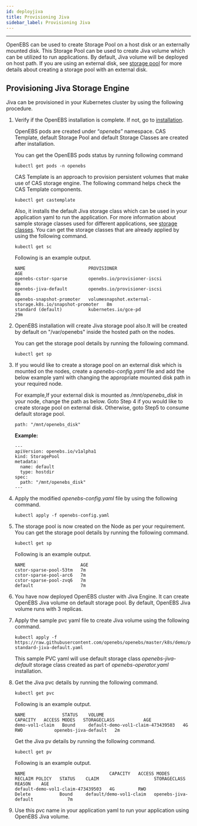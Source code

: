 ```yaml
---
id: deployjiva
title: Provisioning Jiva
sidebar_label: Provisioning Jiva
---
```

------

OpenEBS can be used to create Storage Pool on a host disk or an externally mounted disk. This Storage Pool can be used to create Jiva volume which can be utilized to run applications. By default, Jiva volume will be deployed on host path. If you are using an external disk, see [storage pool](/docs/next/setupstoragepools.html#configuring-a-storage-pool-on-openebs) for more details about creating a storage pool with an external disk. 

## Provisioning Jiva Storage Engine

Jiva can be provisioned in your Kubernetes cluster by using the following procedure. 

1. Verify if the OpenEBS installation is complete. If not, go to [installation](/docs/next/installation.html).

   OpenEBS pods are created under “*openebs*” namespace. CAS Template, default Storage Pool and default Storage Classes are created after installation.

   You can get the OpenEBS pods status by running following command

   ```
   kubectl get pods -n openebs
   ```

   CAS Template is an approach to provision persistent volumes that make use of CAS storage engine. The following command helps check the CAS Template components.

   ```
   kubectl get castemplate
   ```

   Also, it installs the default Jiva storage class which can be used in your application yaml to run the application. For more information about sample storage classes used for different applications, see [storage classes](/docs/next/setupstorageclasses.html). You can get the storage classes that are already applied by using the following command.

   ```
   kubectl get sc
   ```

   Following is an example output.

   ```
   NAME                        PROVISIONER                                                AGE
   openebs-cstor-sparse        openebs.io/provisioner-iscsi                               8m
   openebs-jiva-default        openebs.io/provisioner-iscsi                               8m
   openebs-snapshot-promoter   volumesnapshot.external-storage.k8s.io/snapshot-promoter   8m
   standard (default)          kubernetes.io/gce-pd                                       29m
   ```


2. OpenEBS installation will create Jiva storage pool also.It will be created by default on "/var/openebs" inside the hosted path on the nodes. 

      You can get the storage pool details by running the following command. 

      ```
      kubectl get sp
      ```

3. If you would like to create a storage pool on an external disk which is mounted on the nodes, create a  *openebs-config.yaml* file and add the below example yaml with changing the appropriate mounted disk path in your required node. 

      For example,If your external disk is mounted as */mnt/openebs_disk* in your node, change the path as below. Goto Step 4 if you would like to create storage pool on external disk. Otherwise, goto Step5 to consume default storage pool.

      ```
      path: "/mnt/openebs_disk"
      ```

      **Example:**

      ```
      ---
      apiVersion: openebs.io/v1alpha1
      kind: StoragePool
      metadata:
        name: default
        type: hostdir
      spec:
        path: "/mnt/openebs_disk"
      ---
      ```

4. Apply the modified *openebs-config.yaml* file by using the following command.

      ```
      kubectl apply -f openebs-config.yaml
      ```

5. The storage pool is now created on the Node as per your requirement. You can get the storage pool details by running the following command. 

      ```
      kubectl get sp
      ```

      Following is an example output.

      ```
      NAME                     AGE
      cstor-sparse-pool-53tm   7m
      cstor-sparse-pool-arc6   7m
      cstor-sparse-pool-zvq6   7m
      default                  7m
      ```

6. You have now deployed OpenEBS cluster with Jiva Engine. It can create OpenEBS Jiva volume on default storage pool. By default, OpenEBS Jiva volume runs with 3 replicas. 

7. Apply the sample pvc yaml file to create Jiva volume using the following command.

      ```
      kubectl apply -f https://raw.githubusercontent.com/openebs/openebs/master/k8s/demo/pvc-standard-jiva-default.yaml
      ```

      This sample PVC yaml will use default storage class *openebs-jiva-default* storage class created as part of *openebs-operator.yaml* installation.

8. Get the Jiva pvc details by running the following command.

      ```
      kubectl get pvc
      ```

      Following is an example output.

      ```
      NAME              STATUS    VOLUME                              CAPACITY   ACCESS MODES   STORAGECLASS           AGE
      demo-vol1-claim   Bound     default-demo-vol1-claim-473439503   4G         RWO            openebs-jiva-default   2m
      ```

      Get the Jiva pv details by running the following command.

      ```
      kubectl get pv
      ```

      Following is an example output.

      ```
      NAME                                CAPACITY   ACCESS MODES   RECLAIM POLICY   STATUS    CLAIM                     STORAGECLASS           REASON    AGE
      default-demo-vol1-claim-473439503   4G         RWO            Delete           Bound     default/demo-vol1-claim   openebs-jiva-default             7m
      ```

9. Use this pvc name in your application yaml to run your application using OpenEBS Jiva volume.


<!-- Hotjar Tracking Code for https://docs.openebs.io -->
<script>
   (function(h,o,t,j,a,r){
       h.hj=h.hj||function(){(h.hj.q=h.hj.q||[]).push(arguments)};
       h._hjSettings={hjid:785693,hjsv:6};
       a=o.getElementsByTagName('head')[0];
       r=o.createElement('script');r.async=1;
       r.src=t+h._hjSettings.hjid+j+h._hjSettings.hjsv;
       a.appendChild(r);
   })(window,document,'https://static.hotjar.com/c/hotjar-','.js?sv=');
</script>
